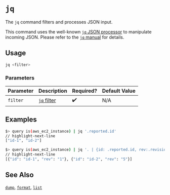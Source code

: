 # `jq`

The `jq` command filters and processes JSON input.

This command uses the well-known [`jq` JSON processor](https://stedolan.github.io/jq) to manipulate incoming JSON. Please refer to the [`jq` manual](https://stedolan.github.io/jq/manual) for details.

## Usage

```bash
jq <filter>
```

### Parameters

| Parameter | Description                                                      | Required? | Default Value |
| --------- | ---------------------------------------------------------------- | --------- | ------------- |
| `filter`  | [`jq` filter](https://stedolan.github.io/jq/manual#Basicfilters) | ✔️        | N/A           |

## Examples

```bash title="Query all AWS EC2 instances and select the reported.id"
$> query is(aws_ec2_instance) | jq '.reported.id'
// highlight-next-line
["id-1", "id-2"]
```

```bash title="Query all AWS EC2 instances and select the reported.id as id and the revision as rev"
$> query is(aws_ec2_instance) | jq '. | {id: .reported.id, rev:.revision}'
// highlight-next-line
[{"id": "id-1", "rev": "1"}, {"id": "id-2", "rev": "5"}]
```

## See Also

[`dump`](./dump.md), [`format`](./format.md), [`list`](./list.md)
